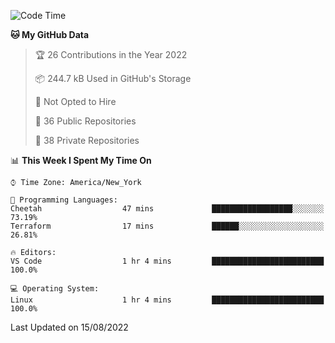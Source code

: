 <!--START_SECTION:waka-->
![Code Time](http://img.shields.io/badge/Code%20Time-64%20hrs%209%20mins-blue)

**🐱 My GitHub Data** 

> 🏆 26 Contributions in the Year 2022
 > 
> 📦 244.7 kB Used in GitHub's Storage 
 > 
> 🚫 Not Opted to Hire
 > 
> 📜 36 Public Repositories 
 > 
> 🔑 38 Private Repositories  
 > 
📊 **This Week I Spent My Time On** 

```text
⌚︎ Time Zone: America/New_York

💬 Programming Languages: 
Cheetah                  47 mins             ██████████████████░░░░░░░   73.19% 
Terraform                17 mins             ██████░░░░░░░░░░░░░░░░░░░   26.81%

🔥 Editors: 
VS Code                  1 hr 4 mins         █████████████████████████   100.0%

💻 Operating System: 
Linux                    1 hr 4 mins         █████████████████████████   100.0%

```


 Last Updated on 15/08/2022
<!--END_SECTION:waka-->